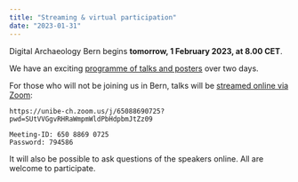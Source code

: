 ```yaml
---
title: "Streaming & virtual participation"
date: "2023-01-31"
---
```


Digital Archaeology Bern begins **tomorrow, 1 February 2023, at 8.00 CET**.

We have an exciting [programme of talks and posters](/abstracts) over two days.

For those who will not be joining us in Bern, talks will be [streamed online via Zoom](https://unibe-ch.zoom.us/j/65088690725?pwd=SUtVVGgvRHRaWmpmWldPbHdpbmJtZz09):

    https://unibe-ch.zoom.us/j/65088690725?pwd=SUtVVGgvRHRaWmpmWldPbHdpbmJtZz09
   
    Meeting-ID: 650 8869 0725
    Password: 794586

It will also be possible to ask questions of the speakers online.
All are welcome to participate.
